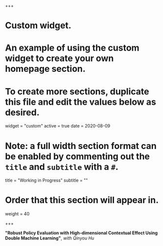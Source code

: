 +++
# Custom widget.
# An example of using the custom widget to create your own homepage section.
# To create more sections, duplicate this file and edit the values below as desired.
widget = "custom"
active = true
date = 2020-08-09

# Note: a full width section format can be enabled by commenting out the `title` and `subtitle` with a `#`.
title = "Working in Progress"
subtitle = ""

# Order that this section will appear in.
weight = 40

+++

**"Robust Policy Evaluation with High-dimensional Contextual Effect Using Double Machine Learning"**, *with Qinyou Hu*

